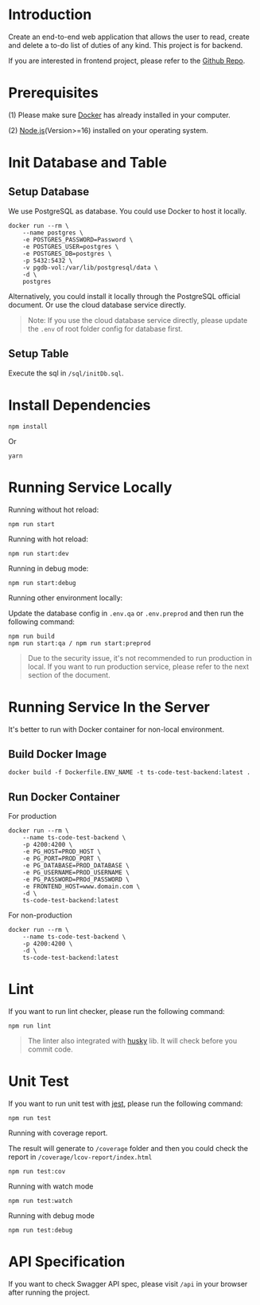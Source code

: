 # Introduction
Create an end-to-end web application that allows the user to read, create and delete a to-do list of duties of any kind. This project is for backend.

If you are interested in frontend project, please refer to the [Github Repo](https://github.com/llkevin13579/ts-code-test-frontend).

# Prerequisites
(1) Please make sure [Docker]([https://www.docker.com/]) has already installed in your computer. 

(2) [Node.js](https://nodejs.org/en)(Version>=16) installed on your operating system.

# Init Database and Table
## Setup Database
We use PostgreSQL as database. You could use Docker to host it locally.

```
docker run --rm \
    --name postgres \
    -e POSTGRES_PASSWORD=Password \
    -e POSTGRES_USER=postgres \
    -e POSTGRES_DB=postgres \
    -p 5432:5432 \
    -v pgdb-vol:/var/lib/postgresql/data \
    -d \
    postgres
```

Alternatively, you could install it locally through the PostgreSQL official document. Or use the cloud database service directly.

>Note: If you use the cloud database service directly, please update the ``.env`` of root folder config for database first.

## Setup Table
Execute the sql in ``/sql/initDb.sql``.

# Install Dependencies
```
npm install
```
Or
```
yarn
```

# Running Service Locally
Running without hot reload:
```
npm run start
```

Running with hot reload:
```
npm run start:dev
```

Running in debug mode:
```
npm run start:debug
```

Running other environment locally:

Update the database config in ``.env.qa`` or ``.env.preprod`` and then run the following command:
```
npm run build
npm run start:qa / npm run start:preprod
```
> Due to the security issue, it's not recommended to run production in local. If you want to run production service, please refer to the next section of the document.

# Running Service In the Server
It's better to run with Docker container for non-local environment.

## Build Docker Image
```
docker build -f Dockerfile.ENV_NAME -t ts-code-test-backend:latest .
```

## Run Docker Container
For production
``` 
docker run --rm \
    --name ts-code-test-backend \
    -p 4200:4200 \
    -e PG_HOST=PROD_HOST \
    -e PG_PORT=PROD_PORT \
    -e PG_DATABASE=PROD_DATABASE \
    -e PG_USERNAME=PROD_USERNAME \
    -e PG_PASSWORD=PROd_PASSWORD \
    -e FRONTEND_HOST=www.domain.com \
    -d \
    ts-code-test-backend:latest
```

For non-production
``` 
docker run --rm \
    --name ts-code-test-backend \
    -p 4200:4200 \
    -d \
    ts-code-test-backend:latest
```

# Lint
If you want to run lint checker, please run the following command:

```
npm run lint
```

> The linter also integrated with [husky](https://www.npmjs.com/package/husky) lib. It will check before you commit code.

# Unit Test
If you want to run unit test with [jest](https://jestjs.io/), please run the following command:

```
npm run test
```

Running with coverage report. 

The result will generate to ``/coverage`` folder and then you could check the report in ``/coverage/lcov-report/index.html``
```
npm run test:cov
```

Running with watch mode
```
npm run test:watch
```

Running with debug mode
```
npm run test:debug
```

# API Specification
If you want to check Swagger API spec, please visit ``/api`` in your browser after running the project.
